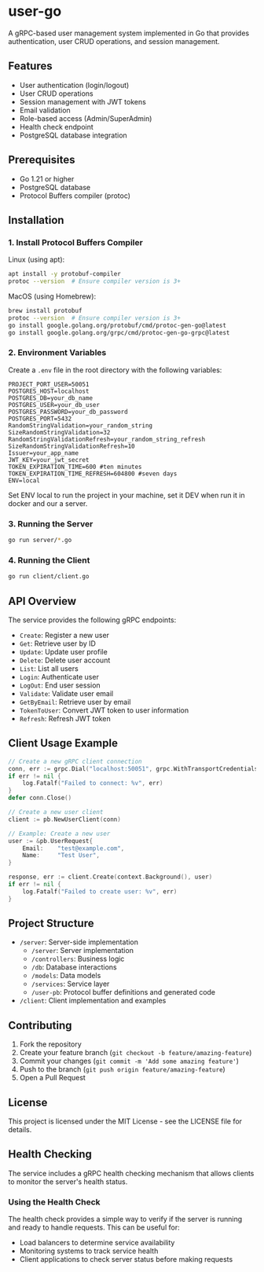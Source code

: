 # user-go

A gRPC-based user management system implemented in Go that provides authentication, user CRUD operations, and session management.

## Features

- User authentication (login/logout)
- User CRUD operations
- Session management with JWT tokens
- Email validation
- Role-based access (Admin/SuperAdmin)
- Health check endpoint
- PostgreSQL database integration

## Prerequisites

- Go 1.21 or higher
- PostgreSQL database
- Protocol Buffers compiler (protoc)

## Installation

### 1. Install Protocol Buffers Compiler

Linux (using apt):

```bash
apt install -y protobuf-compiler
protoc --version  # Ensure compiler version is 3+
```

MacOS (using Homebrew):

```bash
brew install protobuf
protoc --version  # Ensure compiler version is 3+
go install google.golang.org/protobuf/cmd/protoc-gen-go@latest
go install google.golang.org/grpc/cmd/protoc-gen-go-grpc@latest
```

### 2. Environment Variables

Create a `.env` file in the root directory with the following variables:

```env
PROJECT_PORT_USER=50051
POSTGRES_HOST=localhost
POSTGRES_DB=your_db_name
POSTGRES_USER=your_db_user
POSTGRES_PASSWORD=your_db_password
POSTGRES_PORT=5432
RandomStringValidation=your_random_string
SizeRandomStringValidation=32
RandomStringValidationRefresh=your_random_string_refresh
SizeRandomStringValidationRefresh=10
Issuer=your_app_name
JWT_KEY=your_jwt_secret
TOKEN_EXPIRATION_TIME=600 #ten minutes
TOKEN_EXPIRATION_TIME_REFRESH=604800 #seven days
ENV=local
```

Set ENV local to run the project in your machine, set it DEV when run it in docker and our a server.

### 3. Running the Server

```bash
go run server/*.go
```

### 4. Running the Client

```bash
go run client/client.go
```

## API Overview

The service provides the following gRPC endpoints:

- `Create`: Register a new user
- `Get`: Retrieve user by ID
- `Update`: Update user profile
- `Delete`: Delete user account
- `List`: List all users
- `Login`: Authenticate user
- `LogOut`: End user session
- `Validate`: Validate user email
- `GetByEmail`: Retrieve user by email
- `TokenToUser`: Convert JWT token to user information
- `Refresh`: Refresh JWT token

## Client Usage Example

```go
// Create a new gRPC client connection
conn, err := grpc.Dial("localhost:50051", grpc.WithTransportCredentials(insecure.NewCredentials()))
if err != nil {
    log.Fatalf("Failed to connect: %v", err)
}
defer conn.Close()

// Create a new user client
client := pb.NewUserClient(conn)

// Example: Create a new user
user := &pb.UserRequest{
    Email:    "test@example.com",
    Name:     "Test User",
}

response, err := client.Create(context.Background(), user)
if err != nil {
    log.Fatalf("Failed to create user: %v", err)
}
```

## Project Structure

- `/server`: Server-side implementation
  - `/server`: Server implementation
  - `/controllers`: Business logic
  - `/db`: Database interactions
  - `/models`: Data models
  - `/services`: Service layer
  - `/user-pb`: Protocol buffer definitions and generated code
- `/client`: Client implementation and examples

## Contributing

1. Fork the repository
2. Create your feature branch (`git checkout -b feature/amazing-feature`)
3. Commit your changes (`git commit -m 'Add some amazing feature'`)
4. Push to the branch (`git push origin feature/amazing-feature`)
5. Open a Pull Request

## License

This project is licensed under the MIT License - see the LICENSE file for details.

## Health Checking

The service includes a gRPC health checking mechanism that allows clients to monitor the server's health status.

### Using the Health Check

The health check provides a simple way to verify if the server is running and ready to handle requests. This can be useful for:

- Load balancers to determine service availability
- Monitoring systems to track service health
- Client applications to check server status before making requests
